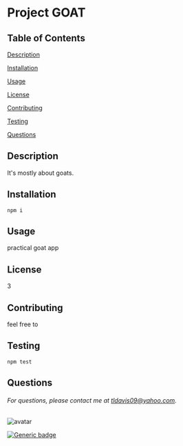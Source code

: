 # Project GOAT

## Table of Contents
[Description](#description)

[Installation](#installation)

[Usage](#usage)

[License](#license)

[Contributing](#contributing)

[Testing](#testing)

[Questions](#questions)

## Description
It's mostly about goats.

## Installation
`npm i`

## Usage
practical goat app

## License
3

## Contributing
feel free to

## Testing
`npm test`

## Questions
###### For questions, please contact me at tldavis09@yahoo.com.

![avatar](https://avatars0.githubusercontent.com/u/58016756?v=4)

[![Generic badge](https://img.shields.io/badge/Happy-Hunting-purple.svg)](https://shields.io/)
